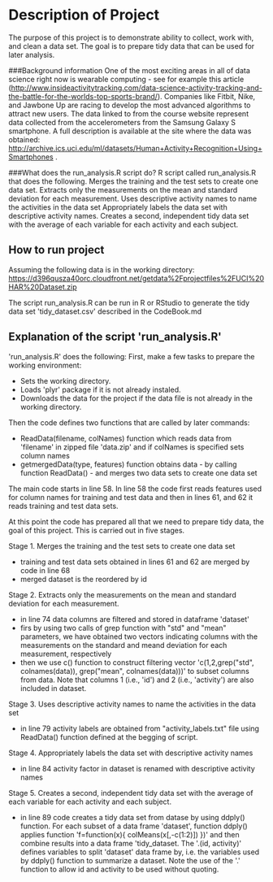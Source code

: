 Description of Project
=========================
The purpose of this project is to demonstrate ability to collect, work with, and clean a data set. The goal is to prepare tidy data that can be used for later analysis. 

###Background information
One of the most exciting areas in all of data science right now is wearable computing - see for example this article (http://www.insideactivitytracking.com/data-science-activity-tracking-and-the-battle-for-the-worlds-top-sports-brand/). Companies like Fitbit, Nike, and Jawbone Up are racing to develop the most advanced algorithms to attract new users. The data linked to from the course website represent data collected from the accelerometers from the Samsung Galaxy S smartphone. A full description is available at the site where the data was obtained: http://archive.ics.uci.edu/ml/datasets/Human+Activity+Recognition+Using+Smartphones .

###What does the run_analysis.R script do?
R script called run_analysis.R that does the following.  Merges the training and the test sets to create one data set. Extracts only the measurements on the mean and standard deviation for each measurement.  Uses descriptive activity names to name the activities in the data set Appropriately labels the data set with descriptive activity names.  Creates a second, independent tidy data set with the average of each variable for each activity and each subject.


## How to run project
Assuming the following data is in the working directory: 
https://d396qusza40orc.cloudfront.net/getdata%2Fprojectfiles%2FUCI%20HAR%20Dataset.zip 

The script run_analysis.R can be run in R or RStudio to generate the tidy data set 'tidy_dataset.csv' described in the CodeBook.md


## Explanation of the script 'run_analysis.R'

'run_analysis.R' does the following:
First, make a few tasks to prepare the working environment: 
* Sets the working directory.
* Loads 'plyr' package if it is not already instaled.
* Downloads the data for the project if the data file is not already in the working directory.

Then the code defines two functions that are called by later commands:
* ReadData(filename, colNames) function which reads data from 'filename' in zipped file 'data.zip' and if colNames is specified sets column names  
* getmergedData(type, features) function obtains data - by calling function ReadData() - and merges two data sets to create one data set

The main code starts in line 58. In line 58 the code first reads features used for column names for training and test data and then in lines 61, and 62 it reads training and test data sets.

At this point the code has prepared all that we need to prepare tidy data, the goal of this project. This is carried out in five stages. 

Stage 1. Merges the training and the test sets to create one data set
* training and test data sets obtained in lines 61 and 62 are merged by code in line 68
* merged dataset is the reordered by id

Stage 2. Extracts only the measurements on the mean and standard deviation for each measurement.
* in line 74 data columns are filtered and stored in dataframe 'dataset' 
* firs by using two calls of grep function with "std" and "mean" parameters, we have obtained two vectors indicating columns with the measurements on the standard and  meand deviation for each measurement, respectively
* then we use c() function to construct filtering vector 'c(1,2,grep("std", colnames(data)), grep("mean", colnames(data)))' to subset columns from data. Note that columns 1 (i.e., 'id') and 2 (i.e., 'activity') are also included in dataset.

Stage 3. Uses descriptive activity names to name the activities in the data set
* in line 79 activity labels are obtained from "activity_labels.txt" file using ReadData() function defined at the begging of script. 

Stage 4. Appropriately labels the data set with descriptive activity names
* in line 84 activity factor in dataset is renamed with descriptive activity names

Stage 5. Creates a second, independent tidy data set with the average of each variable for each activity and each subject.
* in line 89 code creates a tidy data set from datase by using ddply() function. For each subset of a data frame 'dataset', function ddply() applies function 'f=function(x){ colMeans(x[,-c(1:2)]) })' and then combine results into a data frame 'tidy_dataset. The '.(id, activity)' defines variables to split 'dataset' data frame by, i.e. the variables used by ddply() function to summarize a dataset. Note the use of the '.' function to allow id and activity to be used without quoting.




